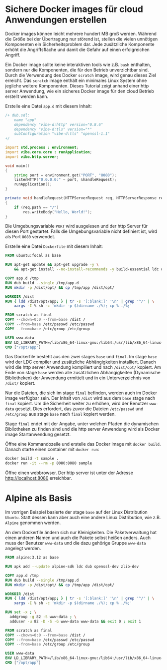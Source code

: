 # Sichere Docker images für cloud Anwendungen erstellen

Docker images können leicht mehrere hundert MB groß werden.
Während die Größe bei der Übertragung nur störend ist, stellen
die vielen unnötigen Komponenten ein Sicherheitsproblem dar.
Jede zusätzliche Komponente erhöht die Angriffsfläche und damit
die Gefahr auf einen erfolgreichen Angriff.

Ein Docker image sollte keine interaktiven tools wie z.B. `bash` enthalten,
sondern nur die Komponenten, die für den Betrieb unverzichtbar sind.
Durch die Verwendung des Docker `scratch` image, wird genau dieses Ziel erreicht.
Das `scratch` image enthält ein minimales Linux System ohne jegliche weitere Komponenten.
Dieses Tutorial zeigt anhand einer http server Anwendung,
wie ein sicheres Docker image für den cloud Betrieb erstellt werden kann. 

Erstelle eine Datei `app.d` mit diesem Inhalt:

``` d
/+ dub.sdl:
    name "app"
    dependency "vibe-d:http" version="0.8.6"
    dependency "vibe-d:tls" version="*"
    subConfiguration "vibe-d:tls" "openssl-1.1"
+/

import std.process : environment;
import vibe.core.core : runApplication;
import vibe.http.server;

void main()
{
    string port = environment.get("PORT", "8080");
    listenHTTP("0.0.0.0:" ~ port, &handleRequest);
    runApplication();
}

private void handleRequest(HTTPServerRequest req, HTTPServerResponse res)
{
    if (req.path == "/")
        res.writeBody("Hello, World!");
}
```

Die Umgebungsvariable `PORT` wird ausgelesen und der http Server für diesen
Port gestartet. Falls die Umgebungsvariable nicht definiert ist, wird als
Port `8080` verwendet.

Erstelle eine Datei `Dockerfile` mit diesem Inhalt:

``` dockerfile
FROM ubuntu:focal as base

RUN apt-get update && apt-get upgrade -y \
    && apt-get install --no-install-recommends -y build-essential ldc dub zlib1g-dev libssl-dev

COPY app.d /tmp
RUN dub build --single /tmp/app.d
RUN mkdir -p /dist/opt/ && cp /tmp/app /dist/opt/

WORKDIR /dist
RUN { ldd /dist/opt/app; } | tr -s '[:blank:]' '\n' | grep '^/' | \
    xargs -I % sh -c 'mkdir -p $(dirname ./%); cp % ./%;'

FROM scratch as final
COPY --chown=0:0 --from=base /dist /
COPY --from=base /etc/passwd /etc/passwd
COPY --from=base /etc/group /etc/group

USER www-data
ENV LD_LIBRARY_PATH=/lib/x86_64-linux-gnu:/lib64:/usr/lib/x86_64-linux-gnu
CMD ["/opt/app"]
```

Das Dockerfile besteht aus den zwei stages `base` und `final`. Im stage `base` wird der LDC compiler und zusätzliche Abhängigkeiten installiert. Danach wird die http server Anwendung kompiliert und nach `/dist/opt/` kopiert.
Am Ende von stage `base` werden alle zusätzlichen Abhängigkeiten (Dynamische Bibliotheken) der 
Anwendung ermittelt und in ein Unterverzeichnis von `/dist/` kopiert.

Nur die Dateien, die sich im stage `final` befinden, werden auch im Docker image verfügbar sein.
Der Inhalt von `/dist` wird aus dem `base` stage nach `final` kopiert.
Um die Sicherheit weiter zu erhöhen, wird der Benutzer `www-data` gesetzt. Dies erfordert,
das zuvor die Dateien `/etc/passwd` und `/etc/group` aus stage `base` nach `final` kopiert werden.

Stage `final` endet mit der Angabe, unter welchen Pfaden die dynamischen Bibliotheken zu finden sind
und die http server Anwendung wird als Docker image Startanwendung gesetzt.

Öffne eine Kommandozeile und erstelle das Docker image mit `docker build`. Danach starte einen 
container mit `docker run`:

``` bash
docker build -t sample .
docker run -it --rm -p 8080:8080 sample
```

Öffne einen webbrowser. Der http server ist unter der Adresse [http://localhost:8080](http://localhost:8080) erreichbar.

# Alpine als Basis

Im vorrigen Beispiel basierte der stage `base` auf der Linux Distribution `Ubuntu`.
Statt dessen kann aber auch eine andere Linux Distribution, wie z.B. `Alpine` genommen werden.

An dem Dockerfile ändern sich nur Kleinigkeiten. Die Paketverwaltung hat einen anderen Namen
und auch die Pakete selbst heißen anders. Auch muss der Benutzer `www-data` und die dazu gehörige
Gruppe `www-data` angelegt werden.

``` Dockerfile
FROM alpine:3.12 as base

RUN apk add --update alpine-sdk ldc dub openssl-dev zlib-dev

COPY app.d /tmp
RUN dub build --single /tmp/app.d
RUN mkdir -p /dist/opt/ && cp /tmp/app /dist/opt/

WORKDIR /dist
RUN { ldd /dist/opt/app; } | tr -s '[:blank:]' '\n' | grep '^/' | \
    xargs -I % sh -c 'mkdir -p $(dirname ./%); cp % ./%;'

RUN set -x ; \
  addgroup -g 82 -S www-data ; \
  adduser -u 82 -D -S -G www-data www-data && exit 0 ; exit 1

FROM scratch as final
COPY --chown=0:0 --from=base /dist /
COPY --from=base /etc/passwd /etc/passwd
COPY --from=base /etc/group /etc/group

USER www-data
ENV LD_LIBRARY_PATH=/lib/x86_64-linux-gnu:/lib64:/usr/lib/x86_64-linux-gnu
CMD ["/opt/app"]
```

